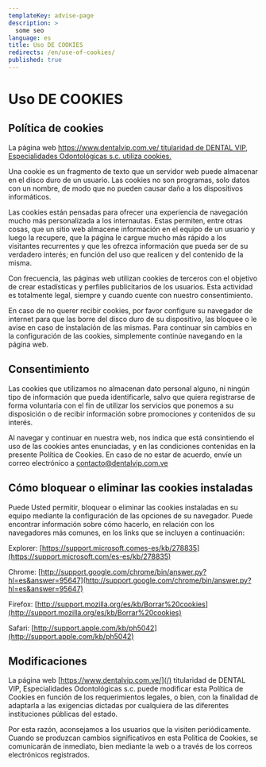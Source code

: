 ```yaml
---
templateKey: advise-page
description: >
  some seo
language: es
title: Uso DE COOKIES
redirects: /en/use-of-cookies/
published: true
---
```


# Uso DE COOKIES

## Política de cookies

La página web [https://www.dentalvip.com.ve/ titularidad de DENTAL VIP, Especialidades Odontológicas s.c. utiliza cookies.](/)

Una cookie es un fragmento de texto que un servidor web puede almacenar en el disco duro de un usuario. Las cookies no son programas, solo datos con un nombre, de modo que no pueden causar daño a los dispositivos informáticos.

Las cookies están pensadas para ofrecer una experiencia de navegación mucho más personalizada a los internautas. Estas permiten, entre otras cosas, que un sitio web almacene información en el equipo de un usuario y luego la recupere, que la página le cargue mucho más rápido a los visitantes recurrentes y que les ofrezca información que pueda ser de su verdadero interés; en función del uso que realicen y del contenido de la misma.

Con frecuencia, las páginas web utilizan cookies de terceros con el objetivo de crear estadísticas y perfiles publicitarios de los usuarios. Esta actividad es totalmente legal, siempre y cuando cuente con nuestro consentimiento.

En caso de no querer recibir cookies, por favor configure su navegador de internet para que las borre del disco duro de su dispositivo, las bloquee o le avise en caso de instalación de las mismas. Para continuar sin cambios en la configuración de las cookies, simplemente continúe navegando en la página web.

## Consentimiento

Las cookies que utilizamos no almacenan dato personal alguno, ni ningún tipo de información que pueda identificarle, salvo que quiera registrarse de forma voluntaria con el fin de utilizar los servicios que ponemos a su disposición o de recibir información sobre promociones y contenidos de su interés.

Al navegar y continuar en nuestra web, nos indica que está consintiendo el uso de las cookies antes enunciadas, y en las condiciones contenidas en la presente Política de Cookies. En caso de no estar de acuerdo, envíe un correo electrónico a [contacto@dentalvip.com.ve](mailto:contacto@dentalvip.com.ve)

## Cómo bloquear o eliminar las cookies instaladas

Puede Usted permitir, bloquear o eliminar las cookies instaladas en su equipo mediante la configuración de las opciones de su navegador. Puede encontrar información sobre cómo hacerlo, en relación con los navegadores más comunes, en los links que se incluyen a continuación:

Explorer: [https://support.microsoft.comes-es/kb/278835](https://support.microsoft.com/es-es/kb/278835)

Chrome: [http://support.google.com/chrome/bin/answer.py?hl=es&answer=95647](http://support.google.com/chrome/bin/answer.py?hl=es&answer=95647)

Firefox: [http://support.mozilla.org/es/kb/Borrar%20cookies](http://support.mozilla.org/es/kb/Borrar%20cookies)

Safari: [http://support.apple.com/kb/ph5042](http://support.apple.com/kb/ph5042)

## Modificaciones

La página web [https://www.dentalvip.com.ve/](/) titularidad de DENTAL VIP, Especialidades Odontológicas s.c. puede modificar esta Política de Cookies en función de los requerimientos legales, o bien, con la finalidad de adaptarla a las exigencias dictadas por cualquiera de las diferentes instituciones públicas del estado.

Por esta razón, aconsejamos a los usuarios que la visiten periódicamente. Cuando se produzcan cambios significativos en esta Política de Cookies, se comunicarán de inmediato, bien mediante la web o a través de los correos electrónicos registrados.
